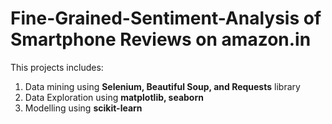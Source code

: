 # Fine-Grained-Sentiment-Analysis of Smartphone Reviews on amazon.in

This projects includes:
1. Data mining using **Selenium, Beautiful Soup, and Requests** library
2. Data Exploration using **matplotlib, seaborn**
3. Modelling using **scikit-learn** 

